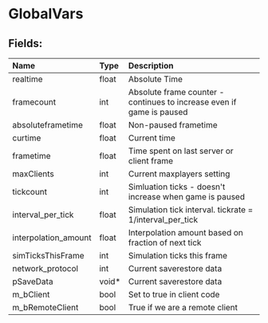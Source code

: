 # GlobalVars

## Fields:

| Name | Type | Description |
| :--- | :--- | :--- |
| realtime | float | Absolute Time |
| framecount | int | Absolute frame counter - continues to increase even if game is paused |
| absoluteframetime | float | Non-paused frametime |
| curtime | float | Current time |
| frametime | float | Time spent on last server or client frame |
| maxClients | int | Current maxplayers setting |
| tickcount | int | Simluation ticks - doesn't increase when game is paused |
| interval_per_tick | float | Simulation tick interval. tickrate = 1/interval_per_tick |
| interpolation_amount | float | Interpolation amount based on fraction of next tick |
| simTicksThisFrame | int | Simulation ticks this frame |
| network_protocol | int | Current saverestore data |
| pSaveData | void\* | Current saverestore data |
| m_bClient | bool | Set to true in client code |
| m_bRemoteClient | bool | True if we are a remote client |
